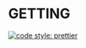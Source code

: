 # GETTING

[![code style: prettier](https://img.shields.io/badge/code_style-prettier-ff69b4.svg?style=flat-square)](https://github.com/prettier/prettier)
